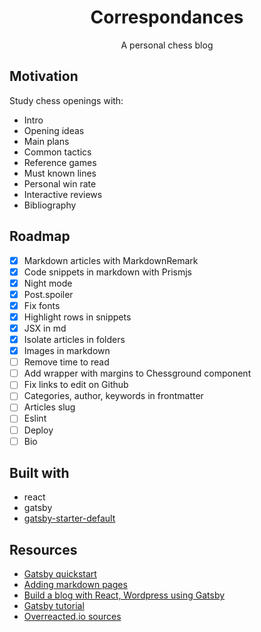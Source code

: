 <div align="center">
<h1>Correspondances</h1>
<p>A personal chess blog</p>
</div>

## Motivation

Study chess openings with:

- Intro
- Opening ideas
- Main plans
- Common tactics
- Reference games
- Must known lines
- Personal win rate
- Interactive reviews
- Bibliography

## Roadmap

- [x] Markdown articles with MarkdownRemark
- [x] Code snippets in markdown with Prismjs
- [x] Night mode
- [x] Post.spoiler
- [x] Fix fonts
- [x] Highlight rows in snippets
- [x] JSX in md
- [x] Isolate articles in folders
- [x] Images in markdown
- [ ] Remove time to read
- [ ] Add wrapper with margins to Chessground component
- [ ] Fix links to edit on Github
- [ ] Categories, author, keywords in frontmatter
- [ ] Articles slug
- [ ] Eslint
- [ ] Deploy
- [ ] Bio

## Built with

- react
- gatsby
- [gatsby-starter-default](https://github.com/gatsbyjs/gatsby-starter-default)

## Resources

- [Gatsby quickstart](https://www.gatsbyjs.org/docs/quick-start/)
- [Adding markdown pages](https://www.gatsbyjs.org/docs/adding-markdown-pages/)
- [Build a blog with React, Wordpress using Gatsby](https://medium.com/@mjadav/build-a-blog-with-react-wordpress-using-gatsby-4cdfb6ce2004)
- [Gatsby tutorial](https://www.gatsbyjs.org/docs/awesome-gatsby-resources/#gatsby-tutorials)
- [Overreacted.io sources](https://github.com/gaearon/overreacted.io/tree/master/src)
